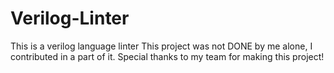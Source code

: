 # Verilog-Linter
This is a verilog language linter
This project was not DONE by me alone, I contributed in a part of it. 
Special thanks to my team for making this project!

